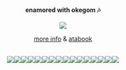 <div align="center">
  <h4 align="center">enamored with okegom 🎶
</h4>
  <div align="center">
<img src="https://64.media.tumblr.com/8745bc90bad48ca26b8d31f6312c8cb8/tumblr_ojch9mRwng1uxjyz9o5_540.pnj"><br /> 

[more info](https://rentry.co/shirodate) & [atabook](https://shirodate.atabook.org) <br />
<br />
 
<img src="https://64.media.tumblr.com/0c49b302d39392fd159184fc75abb75f/b2c04bb9a652ee1e-e6/s100x200/5829e678b18c6337e750bf2cb709597dd4bcdc06.pnj"><img src=https://64.media.tumblr.com/a1ad8eddb3fcfcfd8ad5506fd709efbe/17d474b7c8cffab3-9a/s100x200/dc888c91e9f60d9ceb7a1fee89ff1c522d3949a2.pnj><img src=https://64.media.tumblr.com/dc022b9501e69876c1fb1a2c618048a2/17d474b7c8cffab3-b2/s100x200/ebd4a2c1ec2cbfef556b4515ff261ef969833098.pnj><img src=https://files.catbox.moe/e7yai0.png><img src=https://files.catbox.moe/fsf0p8.webp><img src=https://files.catbox.moe/istqfn.webp><img src=https://64.media.tumblr.com/f0a9f88602e131efe721ed8385112c4f/6213308f8b3cb694-08/s100x200/a4a9763623d04cb8a515604045c301009a2991cc.pnj><img src=https://64.media.tumblr.com/e9797de4ec707aa3f467c90796851046/f8d56d8e94580781-69/s100x200/ea0adb1c0b9eda809e0864bd8a021fb283ba0adb.pnj><img src=https://64.media.tumblr.com/7d8353daaa16c63bb2fdce041f29fcc4/af87d41c3d5756f2-e7/s100x200/a73c80e9573339c76ab2d69c60231ba1fae51ce7.pnj><img src=https://64.media.tumblr.com/c760af9b47f79494af4ec666775786b8/af87d41c3d5756f2-68/s100x200/cdc9030f37507911b7c536951a9ee1fadd1608fd.pnj><img src=https://64.media.tumblr.com/8b7a581ef7f674a4343943aa058a6713/af87d41c3d5756f2-d2/s100x200/3bd68aa3443c5737557bcb7ce5be5c98861d08d0.pnj><img src=https://64.media.tumblr.com/949e0b0e600537615ff7925eb6cdbabf/af87d41c3d5756f2-bc/s100x200/01bdffffc5d3b98fc83a337744f1565742619d03.pnj><img src=https://64.media.tumblr.com/b7fde67de13b02dc798c57c575832421/af87d41c3d5756f2-c6/s100x200/a5fc2ecb72323bc3a3d6e64a87ef9e457750c829.pnj><img src=https://64.media.tumblr.com/96fa012293ddf5f20023144b96327bc3/af87d41c3d5756f2-14/s100x200/8b9fc1fecdf5ec68c7e9693fb5a144cb292698b8.pnj><img src=https://64.media.tumblr.com/d02755874eeecef5e40579cfbbfcc22f/af87d41c3d5756f2-0e/s100x200/eefb447a2b8f46c586654e2986ce304041820b97.pnj><img src=https://64.media.tumblr.com/a63eb681fdda9639246473208e3c7028/af87d41c3d5756f2-00/s100x200/6dbd4a752ba5668deeeb91b1b222da51d6571ec5.pnj>

